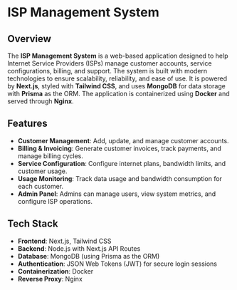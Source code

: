 # ISP Management System

## Overview

The **ISP Management System** is a web-based application designed to help Internet Service Providers (ISPs) manage customer accounts, service configurations, billing, and support. The system is built with modern technologies to ensure scalability, reliability, and ease of use. It is powered by **Next.js**, styled with **Tailwind CSS**, and uses **MongoDB** for data storage with **Prisma** as the ORM. The application is containerized using **Docker** and served through **Nginx**.

## Features

- **Customer Management**: Add, update, and manage customer accounts.
- **Billing & Invoicing**: Generate customer invoices, track payments, and manage billing cycles.
- **Service Configuration**: Configure internet plans, bandwidth limits, and customer usage.
- **Usage Monitoring**: Track data usage and bandwidth consumption for each customer.
- **Admin Panel**: Admins can manage users, view system metrics, and configure ISP operations.

## Tech Stack

- **Frontend**: Next.js, Tailwind CSS
- **Backend**: Node.js with Next.js API Routes
- **Database**: MongoDB (using Prisma as the ORM)
- **Authentication**: JSON Web Tokens (JWT) for secure login sessions
- **Containerization**: Docker
- **Reverse Proxy**: Nginx
